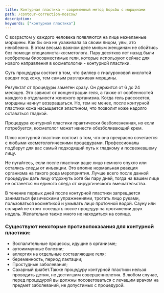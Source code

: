 ```yaml
---
title: Контурная пластика – современный метод борьбы с морщинами
path: /contour-correction-moscow/
description:
keywords: ["контурная пластика"]
---
```


С возрастом у каждого человека появляются на лице нежеланные морщины.
Как бы она не ухаживала за своим лицом, увы, это неизбежно. В этом
весьма важном деле милым женщинам не обойтись без помощи
специалиста-косметолога. Пару десятков лет назад были изобретены
биосовместимые гели, которые используют сейчас для нового направления в
косметологии - контурной пластики.

Суть процедуры состоит в том, что филлер с гиалуроновой кислотой вводят
под кожу, тем самым разглаживая морщины.

Результат от процедуры заметен сразу. Он держится от 6 до 24 месяцев.
Это зависит от концентрации геля, а также от особенностей каждого в
отдельности женского организма. Когда гель рассосется, морщины начнут
возвращаться. Но, тем не менее, после контурной пластики кожа насыщается
эластином, что позволит коже надолго оставаться гладкой.

Процедура контурной пластики практически безболезненная, но если
потребуется, косметолог может нанести обезболивающий крем.

Плюс контурной пластики состоит в том, что она прекрасно сочетается с
любыми косметологическими процедурами. Профессионалы подберут для вас
самый подходящий путь к гладкому и посвежевшему лицу.

Не пугайтесь, если после пластики ваше лицо немного опухло или остались
следы от инъекции. Это вполне нормальная реакция организма на такого
рода мероприятия. Лучше всего после данной процедуры дать лицу отдохнуть
хотя бы пару дней, тогда на вашем лице не останется ни единого следа от
хирургического вмешательства.

В течение первых дней после контурной пластики запрещается заниматься
физическими упражнениями, трогать лицо руками, пользоваться косметикой и
умывать лицо проточной водой. Сауну или солярий не стоит посещать после
процедур на протяжении двух недель. Желательно также много не находиться
на солнце.

### Существуют некоторые противопоказания для контурной пластики:

* Воспалительные процессы, идущие в организме;
* аутоиммунные болезни;
* аллергия на отдельные составляющие геля;
* беременность, период лактации;
* Простудные заболевания;
* Сахарный диабет.Также процедуру контурной пластики нельзя проводить
  детям, не достигшим совершеннолетия. В любом случае, перед процедурой
  вы должны посоветоваться с лечащим врачом на предмет заболеваний, не
  допустимых с процедурой.

